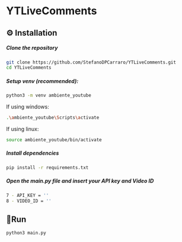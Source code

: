 # YTLiveComments

## ⚙️ Installation
##### Clone the repository
```bash
git clone https://github.com/StefanoDPCarraro/YTLiveComments.git
cd YTLiveComments
```

##### Setup venv (recommended):
```bash
python3 -m venv ambiente_youtube
```
If using windows:
```bash
.\ambiente_youtube\Scripts\activate
```

If using linux:
```bash
source ambiente_youtube/bin/activate
```

##### Install dependencies
```bash
pip install -r requirements.txt
```

##### Open the main.py file and insert your API key and Video ID
```bash
7 - API_KEY = ''
8 - VIDEO_ID = ''
```

## 🚀Run
```bash
python3 main.py
```
